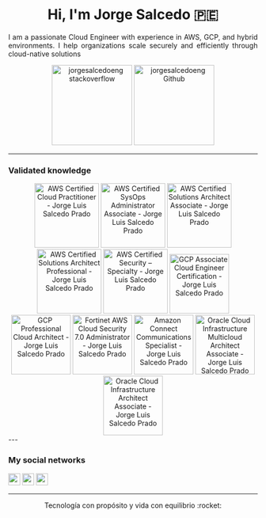 <h1 align="center">Hi, I'm Jorge Salcedo 🇵🇪 </h1>

<p align="justify"> I am a passionate Cloud Engineer with experience in AWS, GCP, and hybrid environments. I help organizations scale securely and efficiently through cloud-native solutions </p>
<div align="center">
<a href="https://stackoverflow.com/users/29183203/jorge-luis-salcedo-prado"><img height="162px" src="https://stackoverflow-card.vercel.app/?userID=29183203&theme=stackoverflow-dark" alt="jorgesalcedoeng stackoverflow"/></a>
<a href="https://github.com/jorgesalcedoeng"><img height="162px" src="https://github-readme-stats.vercel.app/api?username=jorgesalcedoeng&show_icons=true&theme=dracula&hide_border=true" alt="jorgesalcedoeng Github"/></a>
</a>
</div>

---

<h3> Validated knowledge </h3>

<div align="center">
<a href="https://www.credly.com/badges/a1c977a8-6bf9-4da3-af56-7ef40690ff33" ><img src="https://images.credly.com/size/680x680/images/00634f82-b07f-4bbd-a6bb-53de397fc3a6/image.png" height=130 alt="AWS Certified Cloud Practitioner - Jorge Luis Salcedo Prado"></a>
<a href="https://www.credly.com/badges/a00c3264-94f4-4ab9-a834-bc0f5f74e865" ><img src="https://images.credly.com/size/680x680/images/f0d3fbb9-bfa7-4017-9989-7bde8eaf42b1/image.png" height=130 alt="AWS Certified SysOps Administrator Associate - Jorge Luis Salcedo Prado"></a>
<a href="https://www.credly.com/badges/172239cf-6b65-4e95-9e15-7438760a94d3" ><img src="https://images.credly.com/size/680x680/images/0e284c3f-5164-4b21-8660-0d84737941bc/image.png" height=130 alt="AWS Certified Solutions Architect Associate - Jorge Luis Salcedo Prado"></a>
<a href="https://www.credly.com/badges/1b6ea1d8-1c61-4667-a7b5-595a11770cc3" ><img src="https://images.credly.com/size/680x680/images/2d84e428-9078-49b6-a804-13c15383d0de/image.png" height=130 alt="AWS Certified Solutions Architect Professional - Jorge Luis Salcedo Prado"></a>
<a href="https://www.credly.com/badges/7e64e1e2-77a2-41a4-b041-bbfad10584ad" ><img src="https://images.credly.com/size/680x680/images/53acdae5-d69f-4dda-b650-d02ed7a50dd7/image.png" height=130 alt="AWS Certified Security – Specialty - Jorge Luis Salcedo Prado"></a>
<a href="https://www.credly.com/badges/d52ee764-7311-460e-bb94-96f0559bc2d4" ><img src="https://images.credly.com/size/680x680/images/08096465-cbfc-4c3e-93e5-93c5aa61f23e/image.png" height=120 alt="GCP Associate Cloud Engineer Certification - Jorge Luis Salcedo Prado"></a>
<a href="https://www.credly.com/badges/2e06dd43-143a-48ae-b5e0-279e484b5685" ><img src="https://images.credly.com/size/680x680/images/71c579e0-51fd-4247-b493-d2fa8167157a/image.png" height=120 alt="GCP Professional Cloud Architect - Jorge Luis Salcedo Prado"></a>
<a href="https://www.credly.com/badges/9cb69f88-f5c2-4a35-a85c-c1d05cfc5460" ><img src="https://images.credly.com/size/680x680/images/d611a2cb-c7bf-4917-aa42-a836ca6a0214/image.png" height=120 alt="Fortinet AWS Cloud Security 7.0 Administrator - Jorge Luis Salcedo Prado"></a>
<a href="https://www.credly.com/badges/b5da4370-ad43-4881-8205-a0af033d4612" ><img src="https://images.credly.com/size/680x680/images/60dbe6ec-05b8-45cd-9deb-d220bc19b7e1/image.png" height=120 alt="Amazon Connect Communications Specialist - Jorge Luis Salcedo Prado"></a>
<a href="https://catalog-education.oracle.com/ords/certview/sharebadge?id=FCBDDC87D9AD5E79F07F7357FEA67D85A4E18C53CA7C85F2302162B8672973C5" ><img src="https://brm-workforce.oracle.com/pdf/certview/images/OCI2024MCCA.png" height=120 alt="Oracle Cloud Infrastructure Multicloud Architect Associate - Jorge Luis Salcedo Prado"></a>
<a href="https://catalog-education.oracle.com/ords/certview/sharebadge?id=FCBDDC87D9AD5E79F07F7357FEA67D852C86ADADDD3369793034489E343E5EDB" ><img src="https://brm-workforce.oracle.com/pdf/certview/images/OCI2023CAA.png" height=120 alt="Oracle Cloud Infrastructure Architect Associate - Jorge Luis Salcedo Prado"></a>
</div>
---

<h3>My social networks</h3>
<a href="https://www.instagram.com/jlsp98/" target="_blank"><img src="https://img.shields.io/badge/instagram-%23E4405F.svg?&style=flat-square&logo=instagram&logoColor=white" height=24></a>
<a href="https://medium.com/@jorge.salcedo.eng" target="_blank"><img src="https://img.shields.io/badge/medium-%2312100E.svg?&style=flat-square&logo=medium&logoColor=white" height=24/></a>
<a href="https://stackoverflow.com/users/29183203/jorge-luis-salcedo-prado" target="_blank"><img src="https://img.shields.io/badge/-Stack%20Overflow-FE7A16?style=flat-square&logo=stack-overflow&logoColor=white" height=24></a>

---

<div align="center">
  Tecnología con propósito y vida con equilibrio :rocket:
</div>
